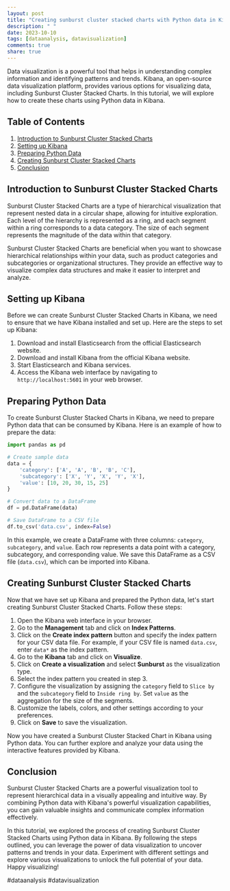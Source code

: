 ```yaml
---
layout: post
title: "Creating sunburst cluster stacked charts with Python data in Kibana"
description: " "
date: 2023-10-10
tags: [dataanalysis, datavisualization]
comments: true
share: true
---
```


Data visualization is a powerful tool that helps in understanding complex information and identifying patterns and trends. Kibana, an open-source data visualization platform, provides various options for visualizing data, including Sunburst Cluster Stacked Charts. In this tutorial, we will explore how to create these charts using Python data in Kibana.

## Table of Contents
1. [Introduction to Sunburst Cluster Stacked Charts](#introduction)
2. [Setting up Kibana](#setup)
3. [Preparing Python Data](#data)
4. [Creating Sunburst Cluster Stacked Charts](#charts)
5. [Conclusion](#conclusion)

## Introduction to Sunburst Cluster Stacked Charts<span id="introduction"></span>

Sunburst Cluster Stacked Charts are a type of hierarchical visualization that represent nested data in a circular shape, allowing for intuitive exploration. Each level of the hierarchy is represented as a ring, and each segment within a ring corresponds to a data category. The size of each segment represents the magnitude of the data within that category.

Sunburst Cluster Stacked Charts are beneficial when you want to showcase hierarchical relationships within your data, such as product categories and subcategories or organizational structures. They provide an effective way to visualize complex data structures and make it easier to interpret and analyze.

## Setting up Kibana<span id="setup"></span>

Before we can create Sunburst Cluster Stacked Charts in Kibana, we need to ensure that we have Kibana installed and set up. Here are the steps to set up Kibana:

1. Download and install Elasticsearch from the official Elasticsearch website.
2. Download and install Kibana from the official Kibana website.
3. Start Elasticsearch and Kibana services.
4. Access the Kibana web interface by navigating to `http://localhost:5601` in your web browser.

## Preparing Python Data<span id="data"></span>

To create Sunburst Cluster Stacked Charts in Kibana, we need to prepare Python data that can be consumed by Kibana. Here is an example of how to prepare the data:

```python
import pandas as pd

# Create sample data
data = {
    'category': ['A', 'A', 'B', 'B', 'C'],
    'subcategory': ['X', 'Y', 'X', 'Y', 'X'],
    'value': [10, 20, 30, 15, 25]
}

# Convert data to a DataFrame
df = pd.DataFrame(data)

# Save DataFrame to a CSV file
df.to_csv('data.csv', index=False)
```

In this example, we create a DataFrame with three columns: `category`, `subcategory`, and `value`. Each row represents a data point with a category, subcategory, and corresponding value. We save this DataFrame as a CSV file (`data.csv`), which can be imported into Kibana.

## Creating Sunburst Cluster Stacked Charts<span id="charts"></span>

Now that we have set up Kibana and prepared the Python data, let's start creating Sunburst Cluster Stacked Charts. Follow these steps:

1. Open the Kibana web interface in your browser.
2. Go to the **Management** tab and click on **Index Patterns**.
3. Click on the **Create index pattern** button and specify the index pattern for your CSV data file. For example, if your CSV file is named `data.csv`, enter `data*` as the index pattern.
4. Go to the **Kibana** tab and click on **Visualize**.
5. Click on **Create a visualization** and select **Sunburst** as the visualization type.
6. Select the index pattern you created in step 3.
7. Configure the visualization by assigning the `category` field to `Slice by` and the `subcategory` field to `Inside ring by`. Set `value` as the aggregation for the size of the segments.
8. Customize the labels, colors, and other settings according to your preferences.
9. Click on **Save** to save the visualization.

Now you have created a Sunburst Cluster Stacked Chart in Kibana using Python data. You can further explore and analyze your data using the interactive features provided by Kibana.

## Conclusion<span id="conclusion"></span>

Sunburst Cluster Stacked Charts are a powerful visualization tool to represent hierarchical data in a visually appealing and intuitive way. By combining Python data with Kibana's powerful visualization capabilities, you can gain valuable insights and communicate complex information effectively.

In this tutorial, we explored the process of creating Sunburst Cluster Stacked Charts using Python data in Kibana. By following the steps outlined, you can leverage the power of data visualization to uncover patterns and trends in your data. Experiment with different settings and explore various visualizations to unlock the full potential of your data. Happy visualizing!

\#dataanalysis #datavisualization
